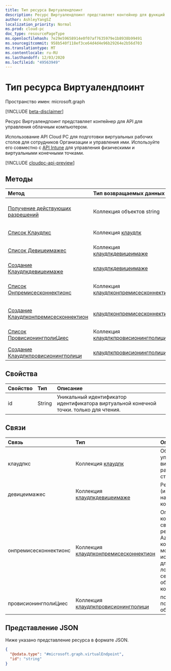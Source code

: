 ```yaml
---
title: Тип ресурса Виртуалендпоинт
description: Ресурс Виртуалендпоинт представляет контейнер для функций управления Cloud PC.
author: AshleyYangSZ
localization_priority: Normal
ms.prod: cloud-pc
doc_type: resourcePageType
ms.openlocfilehash: 7e29e59658914e0f07af7635979e1b8938b99491
ms.sourcegitcommit: 958b540f118ef3ce64d4d4e96b29264e2b56d703
ms.translationtype: MT
ms.contentlocale: ru-RU
ms.lasthandoff: 12/03/2020
ms.locfileid: "49563949"
---
```

# <a name="virtualendpoint-resource-type"></a>Тип ресурса Виртуалендпоинт

Пространство имен: microsoft.graph

[!INCLUDE [beta-disclaimer](../../includes/beta-disclaimer.md)]

Ресурс Виртуалендпоинт представляет контейнер для API для управления облачным компьютером.

Использование API Cloud PC для подготовки виртуальных рабочих столов для сотрудников Организации и управления ими. Используйте его совместно с [API Intune](../resources/intune-graph-overview.md) для управления физическими и виртуальными конечными точками.

[!INCLUDE [cloudpc-api-preview](../../includes/cloudpc-api-preview.md)]
## <a name="methods"></a>Методы

|Метод|Тип возвращаемых данных|Описание|
|:---|:---|:---|
|[Получение действующих разрешений](../api/virtualendpoint-geteffectivepermissions.md)|Коллекция объектов string|Просмотр действующих разрешений текущего пользователя, прошедшего проверку подлинности.|
|[Список Клаудпкс](../api/virtualendpoint-list-cloudpcs.md)|Коллекция [клаудпк](../resources/cloudpc.md)|Список свойств и связей объектов [клаудпк](../resources/cloudpc.md) .|
|[Список Девицеимажес](../api/virtualendpoint-list-deviceimages.md)|Коллекция [клаудпкдевицеимаже](../resources/cloudpcdeviceimage.md)|Перечисление свойств и связей объектов [клаудпкдевицеимаже](../resources/cloudpcdeviceimage.md) .|
|[Создание Клаудпкдевицеимаже](../api/virtualendpoint-post-deviceimages.md)|[клаудпкдевицеимаже](../resources/cloudpcdeviceimage.md)|Создание нового объекта [клаудпкдевицеимаже](../resources/cloudpcdeviceimage.md) .|
|[Список Онпремисесконнектионс](../api/virtualendpoint-list-onpremisesconnections.md)|Коллекция [клаудпконпремисесконнектион](../resources/cloudpconpremisesconnection.md)|Список свойств и связей объектов [клаудпконпремисесконнектион](../resources/cloudpconpremisesconnection.md) .|
|[Создание Клаудпконпремисесконнектион](../api/virtualendpoint-post-onpremisesconnections.md)|[клаудпконпремисесконнектион](../resources/cloudpconpremisesconnection.md)|Создание нового объекта [клаудпконпремисесконнектион](../resources/cloudpconpremisesconnection.md) .|
|[Список ПровисионингполиЦиес](../api/virtualendpoint-list-provisioningpolicies.md)|Коллекция [клаудпкпровисионингполици](../resources/cloudpcprovisioningpolicy.md)|Список свойств и связей объектов [клаудпкпровисионингполици](../resources/cloudpcprovisioningpolicy.md) .|
|[Создание Клаудпкпровисионингполици](../api/virtualendpoint-post-provisioningpolicies.md)|[клаудпкпровисионингполици](../resources/cloudpcprovisioningpolicy.md)|Создание нового объекта [клаудпкпровисионингполици](../resources/cloudpcprovisioningpolicy.md) .|

## <a name="properties"></a>Свойства

|Свойство|Тип|Описание|
|:---|:---|:---|
|id|String|Уникальный идентификатор идентификатора виртуальной конечной точки. только для чтения.|

## <a name="relationships"></a>Связи

|Связь|Тип|Описание|
|:---|:---|:---|
|клаудпкс|Коллекция [клаудпк](../resources/cloudpc.md)|Облачные управляемые виртуальные рабочие столы.|
|девицеимажес|Коллекция [клаудпкдевицеимаже](../resources/cloudpcdeviceimage.md)|Ресурс Image (изображение) на облачном компьютере.|
|онпремисесконнектионс|Коллекция [клаудпконпремисесконнектион](../resources/cloudpconpremisesconnection.md)|Определенная коллекция сведений о ресурсах Azure, которую можно использовать для установки локальной сети для облачных компьютеров.|
|провисионингполиЦиес|Коллекция [клаудпкпровисионингполици](../resources/cloudpcprovisioningpolicy.md)|политика подготовки облачных ПК.|

## <a name="json-representation"></a>Представление JSON

Ниже указано представление ресурса в формате JSON.
<!-- {
  "blockType": "resource",
  "keyProperty": "id",
  "@odata.type": "microsoft.graph.virtualEndpoint",
  "baseType": "",
  "openType": false
}
-->

``` json
{
  "@odata.type": "#microsoft.graph.virtualEndpoint",
  "id": "string"
}
```
